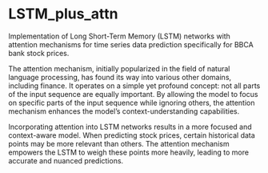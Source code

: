 # LSTM_plus_attn
Implementation of Long Short-Term Memory (LSTM) networks with attention mechanisms for time series data prediction specifically for BBCA bank stock prices.

The attention mechanism, initially popularized in the field of natural language processing, has found its way into various other domains, including finance. It operates on a simple yet profound concept: not all parts of the input sequence are equally important. By allowing the model to focus on specific parts of the input sequence while ignoring others, the attention mechanism enhances the model’s context-understanding capabilities.

Incorporating attention into LSTM networks results in a more focused and context-aware model. When predicting stock prices, certain historical data points may be more relevant than others. The attention mechanism empowers the LSTM to weigh these points more heavily, leading to more accurate and nuanced predictions.
